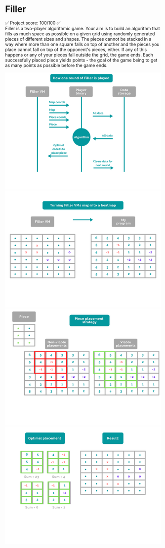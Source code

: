 # Filler
✅  Project score: 100/100  ✅  
Filler is a two-player algorithmic game. Your aim is to build an algorithm that fills as much space as possible on a given grid using randomly generated pieces of different sizes and shapes. The pieces cannot be stacked in a way where more than one square falls on top of another and the pieces you place cannot fall on top of the opponent's pieces, either. If any of this happens or any of your pieces fall outside the grid, the game ends. Each successfully placed piece yields points - the goal of the game being to get as many points as possible before the game ends.

![FillerRound](./RMSrcs/FillerRound.png)
![FillerHeatmap](./RMSrcs/FillerHeatmap.png)
![FillerPlacement](./RMSrcs/FillerPlacement.png)
![FillerResult](./RMSrcs/Result.png)
